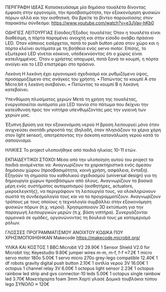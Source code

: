 ΠΕΡΙΓΡΑΦΗ ΙΔΕΑΣ
Κατασκευάσαμε μία δημόσια τουαλέτα δίνοντας έμφαση στην εργονομία, την προσβασιμότητα, την εξοικονόμηση φυσικών πόρων αλλά και την αισθητική. Θα βρείτε το βίντεο παρουσίασης στον παρακάτω σύνδεσμο: https://www.youtube.com/watch?v=e3JVav-hKb0

ΟΔΗΓΙΕΣ ΛΕΙΤΟΥΡΓΙΑΣ
Είσοδος/Έξοδος τουαλέτας
Όταν η τουαλέτα είναι διαθέσιμη, η πόρτα παραμένει ανοιχτή και στην είσοδο ανάβει πράσινο LED. 
Όταν κάποιος εισέρχεται, πατά το push button μέσα στον χώρο και η πόρτα κλείνει αυτόματα με τη βοήθεια ενός servo motor. Επίσης, το εξωτερικό LED γίνεται κόκκινο, υποδεικνύοντας ότι ο χώρος είναι κατειλημμένος. 
Όταν ο χρήστης αποχωρεί, πατά ξανά το κουμπί, η πόρτα ανοίγει και το LED επιστρέφει στο πράσινο.

Λεκάνη
Η λεκάνη έχει εργονομικό σχεδιασμό και ρυθμιζόμενο ύψος, προσαρμοζόμενο στις ανάγκες του χρήστη. 
• Πατώντας το κουμπί Α στο Micro:bit η λεκάνη ανεβαίνει. 
• Πατώντας το κουμπί Β η λεκάνη κατεβαίνει.

Υπενθύμιση πλυσίματος χεριών
Μετά τη χρήση της τουαλέτας, ενεργοποιείται αυτόματα μία LED ταινία στο πάτωμα που δείχνει την κατεύθυνση προς τον νιπτήρα υπενθυμίζοντάς μας την υγιεινή των χεριών μας.

Έξυπνη βρύση για την εξοικονόμιση νερού
Η βρύση λειτουργεί μόνο όταν ανιχνεύσει σκοτάδι μπροστά της (δηλαδή, όταν πλησιάζουν τα χέρια χάρη στον light sensor), αποτρέποντας την άσκοπη κατανάλωση νερού κατά το 
σαπούνισμα.


ΗΛΙΚΙΕΣ
Το project υλοποιήθηκε από παιδιά ηλικίας 10-11 ετών.


ΕΚΠΑΙΔΕΥΤΙΚΟΙ ΣΤΟΧΟΙ
Μέσα από την υλοποίηση αυτού του project τα παιδιά αναμένεται να:
Αναγνωρίζουν τα χαρακτηριστικά ενός άμεσου δημόσιου χώρου (προσβασιμότητα, κοινή χρήση, ασφάλεια, ένταξη).
Εξηγούν τη σημασία του καθολικού σχεδιασμού (universal design) για τη δημιουργία χώρων προσβάσιμων από όλους.
Αναγνωρίζουν τα βασικά μέρη ενός συστήματος αυτοματισμού (αισθητήρες, actuators, μικροελεγκτής), να περιγράφουν τη λειτουργία τους, να ολοκληρώνουν σωστά τη συνδεσμολογία τους και να τα προγραμματίζουν.
Αναγνωρίζουν τρόπους με τους οποίους η τεχνολογία συμβάλλει στην εξοικονόμηση φυσικών πόρων (π.χ. νερού).
Χρησιμοποιούν 3D εκτύπωση για την παραγωγή λειτουργικών μερών (π.χ. βάση νιπτήρα).
Συνεργάζονται αρμονικά σε ομάδες, οργανώνοντας τη δουλειά τους με καταμερισμό ρόλων.

ΓΛΩΣΣΕΣ ΠΡΟΓΡΑΜΜΑΤΙΣΜΟΥ ΑΝΟΙΧΤΟΥ ΚΩΔΙΚΑ ΠΟΥ ΧΡΗΣΙΜΟΠΟΙΗΘΗΚΑΝ
Makecode https://makecode.microbit.org/

ΥΛΙΚΑ ΚΑΙ ΚΟΣΤΟΣ
1 BBC:Microbit V2 29.90€ 
1 Sensor Shield V2.0 for Microbit της Keyestudio 9.80€ 
jumper wires m-m, m-f, f-f ≈7.2€ 
1 micro servo motor 180o 5.00€ 
1 servo micro 270o grey-lego compatible 12.40€ 
1 df robots gravity digital push button 2.10€ 
1 αντλία νερού 3V 16.00€ 
1 octopus 1 channel relay 3V 6.00€ 
1 octopus light sensor 2.23€ 
1 octopus rainbow led strip and gvs connector-10 leds 5.00€ 
1 octopus single rainbow led 3.70€ 
Μακετόχαρτα foam 3mm 
Χαρτί γλασέ 
Δομικά τουβλάκια τύπου lego 
ΣΥΝΟΛΟ ≈ 120€
